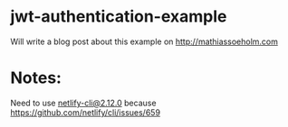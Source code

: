 # jwt-authentication-example

Will write a blog post about this example on http://mathiassoeholm.com

# Notes:

Need to use netlify-cli@2.12.0 because https://github.com/netlify/cli/issues/659
